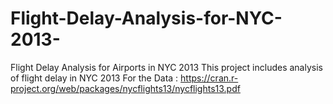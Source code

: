 # Flight-Delay-Analysis-for-NYC-2013-
Flight Delay Analysis for Airports in NYC 2013
This project includes analysis of flight delay in NYC 2013
For the Data : https://cran.r-project.org/web/packages/nycflights13/nycflights13.pdf
